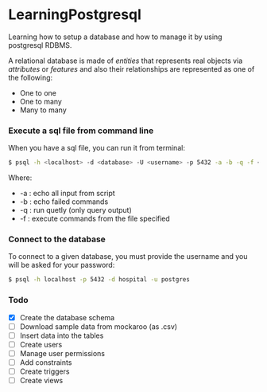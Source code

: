 # LearningPostgresql
Learning how to setup a database and how to manage it by using postgresql RDBMS.

A relational database is made of _entities_ that represents real objects via _attributes_ or _features_ and also their relationships are represented as one of the following:

+ One to one
+ One to many
+ Many to many



### Execute a sql file from command line

When you have a sql file, you can run it from terminal:

```sh
$ psql -h <localhost> -d <database> -U <username> -p 5432 -a -b -q -f <filepath>
```

Where:
+ -a : echo all input from script
+ -b : echo failed commands
+ -q : run quetly (only query output)
+ -f : execute commands from the file specified


### Connect to the database 

To connect to a given database, you must provide the username and you will be asked for
your password:

```sh
$ psql -h localhost -p 5432 -d hospital -u postgres
```

### Todo

- [x] Create the database schema
- [ ] Download sample data from mockaroo (as .csv)
- [ ] Insert data into the tables
- [ ] Create users
- [ ] Manage user permissions
- [ ] Add constraints
- [ ] Create triggers
- [ ] Create views